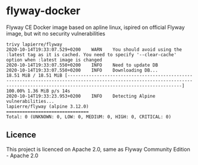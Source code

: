 # flyway-docker

Flyway CE Docker image based on apline linux, ispired on official Flyway image, but wit no security vulnerabilities

```
trivy lapierre/flyway
2020-10-14T19:33:07.529+0200	WARN	You should avoid using the :latest tag as it is cached. You need to specify '--clear-cache' option when :latest image is changed
2020-10-14T19:33:07.550+0200	INFO	Need to update DB
2020-10-14T19:33:07.550+0200	INFO	Downloading DB...
18.51 MiB / 18.51 MiB [---------------------------------------------------------------------------------------------------------------------------------------------------------------------------------------] 100.00% 1.36 MiB p/s 14s
2020-10-14T19:33:23.953+0200	INFO	Detecting Alpine vulnerabilities...
lapierre/flyway (alpine 3.12.0)
===============================
Total: 0 (UNKNOWN: 0, LOW: 0, MEDIUM: 0, HIGH: 0, CRITICAL: 0)
```

## Licence 

This project is licenced on Apache 2.0, same as Flyway Community Edition - Apache 2.0
